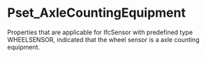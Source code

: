 # Pset_AxleCountingEquipment

Properties that are applicable for IfcSensor with predefined type WHEELSENSOR, indicated that the wheel sensor is a axle counting equipment.<!-- end of definition -->
